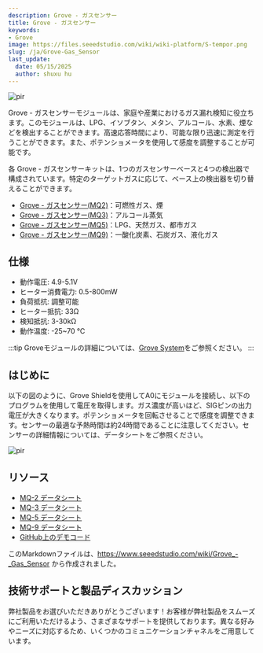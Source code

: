 ```yaml
---
description: Grove - ガスセンサー
title: Grove - ガスセンサー
keywords:
- Grove
image: https://files.seeedstudio.com/wiki/wiki-platform/S-tempor.png
slug: /ja/Grove-Gas_Sensor
last_update:
  date: 05/15/2025
  author: shuxu hu
---
```



 <p style={{textAlign: 'center'}}><img src="https://files.seeedstudio.com/wiki/Grove-Gas_Sensor/img/Twig-Gas_Sensor.bmp" alt="pir" width={600} height="auto" /></p>

Grove - ガスセンサーモジュールは、家庭や産業におけるガス漏れ検知に役立ちます。このモジュールは、LPG、イソブタン、メタン、アルコール、水素、煙などを検出することができます。高速応答時間により、可能な限り迅速に測定を行うことができます。また、ポテンショメータを使用して感度を調整することが可能です。

各 Grove - ガスセンサーキットは、1つのガスセンサーベースと4つの検出器で構成されています。特定のターゲットガスに応じて、ベース上の検出器を切り替えることができます。

-   [Grove - ガスセンサー(MQ2)](/ja/Grove-Gas_Sensor-MQ2)：可燃性ガス、煙
-   [Grove - ガスセンサー(MQ3)](/ja/Grove-Gas_Sensor-MQ3)：アルコール蒸気
-   [Grove - ガスセンサー(MQ5)](/ja/Grove-Gas_Sensor-MQ5)：LPG、天然ガス、都市ガス
-   [Grove - ガスセンサー(MQ9)](/ja/Grove-Gas_Sensor-MQ9)：一酸化炭素、石炭ガス、液化ガス

仕様
-------------

-   動作電圧: 4.9-5.1V
-   ヒーター消費電力: 0.5-800mW
-   負荷抵抗: 調整可能
-   ヒーター抵抗: 33Ω
-   検知抵抗: 3-30kΩ
-   動作温度: -25~70 ℃

:::tip
    Groveモジュールの詳細については、[Grove System](https://wiki.seeedstudio.com/ja/Grove_System/)をご参照ください。
:::   

はじめに
-------------

以下の図のように、Grove Shieldを使用してA0にモジュールを接続し、以下のプログラムを使用して電圧を取得します。ガス濃度が高いほど、SIGピンの出力電圧が大きくなります。ポテンショメータを回転させることで感度を調整できます。センサーの最適な予熱時間は約24時間であることに注意してください。センサーの詳細情報については、データシートをご参照ください。

<p style={{textAlign: 'center'}}><img src="https://files.seeedstudio.com/wiki/Grove-Gas_Sensor/img/Read_Gas_Sensor_data.jpg" alt="pir" width={600} height="auto" /></p>

リソース
---------

-   [MQ-2 データシート](https://files.seeedstudio.com/wiki/Grove-Gas_Sensor/res/MQ-2.pdf)
-   [MQ-3 データシート](https://files.seeedstudio.com/wiki/Grove-Gas_Sensor/res/MQ-3.pdf)
-   [MQ-5 データシート](https://files.seeedstudio.com/wiki/Grove-Gas_Sensor/res/MQ-5.pdf)
-   [MQ-9 データシート](https://files.seeedstudio.com/wiki/Grove-Gas_Sensor/res/MQ-9.pdf)
-   [GitHub上のデモコード](https://github.com/Seeed-Studio/Grove_Gas_Sensor)

このMarkdownファイルは、https://www.seeedstudio.com/wiki/Grove_-_Gas_Sensor から作成されました。

## 技術サポートと製品ディスカッション

弊社製品をお選びいただきありがとうございます！お客様が弊社製品をスムーズにご利用いただけるよう、さまざまなサポートを提供しております。異なる好みやニーズに対応するため、いくつかのコミュニケーションチャネルをご用意しています。

<div class="button_tech_support_container">
<a href="https://forum.seeedstudio.com/" class="button_forum"></a> 
<a href="https://www.seeedstudio.com/contacts" class="button_email"></a>
</div>

<div class="button_tech_support_container">
<a href="https://discord.gg/eWkprNDMU7" class="button_discord"></a> 
<a href="https://github.com/Seeed-Studio/wiki-documents/discussions/69" class="button_discussion"></a>
</div>